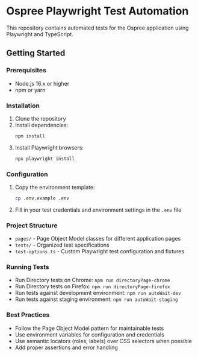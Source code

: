 # Ospree Playwright Test Automation

This repository contains automated tests for the Ospree application using Playwright and TypeScript.

## Getting Started

### Prerequisites

- Node.js 16.x or higher
- npm or yarn

### Installation

1. Clone the repository
2. Install dependencies:
   ```bash
   npm install
   ```
3. Install Playwright browsers:
   ```bash
   npx playwright install
   ```

### Configuration

1. Copy the environment template:
   ```bash
   cp .env.example .env
   ```
2. Fill in your test credentials and environment settings in the `.env` file

### Project Structure

- `pages/` - Page Object Model classes for different application pages
- `tests/` - Organized test specifications  
- `test-options.ts` - Custom Playwright test configuration and fixtures

### Running Tests

- Run Directory tests on Chrome: `npm run directoryPage-chrome`
- Run Directory tests on Firefox: `npm run directoryPage-firefox`  
- Run tests against development environment: `npm run autoWait-dev`
- Run tests against staging environment: `npm run autoWait-staging`

### Best Practices

- Follow the Page Object Model pattern for maintainable tests
- Use environment variables for configuration and credentials
- Use semantic locators (roles, labels) over CSS selectors when possible
- Add proper assertions and error handling
